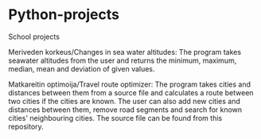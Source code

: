 # Python-projects
School projects

Meriveden korkeus/Changes in sea water altitudes:
The program takes seawater altitudes from the user and returns
the minimum, maximum, median, mean and deviation of given values.

Matkareitin optimoija/Travel route optimizer:
The program takes cities and distances between them from a source file and
calculates a route between two cities if the cities are known.
The user can also add new cities and distances between them, remove road segments and
search for known cities' neighbouring cities. The source file can be found from this repository.
